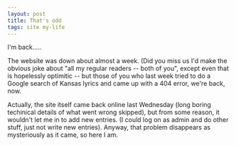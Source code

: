 ```yaml
---
layout: post
title: That's odd
tags: site my-life
---
```

I'm back.....

The website was down about almost a week.  (Did you miss us   I'd make the obvious joke about "all my regular readers -- both of you", except even that is hopelessly optimitic -- but those of you who last week tried to do a Google search of Kansas lyrics and came up with a 404 error, we're back, now.

Actually, the site itself came back online last Wednesday (long boring techinical details of what went wrong skipped), but from some reason, it wouldn't let me in to add new entries.  (I could log on as admin and do other stuff, just not write new entries).  Anyway, that problem disappears as mysteriously as it came, so here I am.
